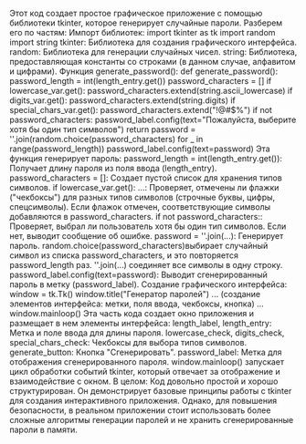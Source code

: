 Этот код создает простое графическое приложение с помощью библиотеки tkinter, которое генерирует случайные пароли. Разберем его по частям:
Импорт библиотек:
import tkinter as tk import random import string
tkinter: Библиотека для создания графического интерфейса.
random: Библиотека для генерации случайных чисел.
string: Библиотека, предоставляющая константы со строками (в данном случае, алфавитом и цифрами).
Функция generate_password():
def generate_password(): password_length = int(length_entry.get()) password_characters = [] if lowercase_var.get(): password_characters.extend(string.ascii_lowercase) if digits_var.get(): password_characters.extend(string.digits) if special_chars_var.get(): password_characters.extend("!@#$%") if not password_characters: password_label.config(text="Пожалуйста, выберите хотя бы один тип символов") return password = ''.join(random.choice(password_characters) for _ in range(password_length)) password_label.config(text=password)
Эта функция генерирует пароль:
password_length = int(length_entry.get()): Получает длину пароля из поля ввода (length_entry).
password_characters = []: Создает пустой список для хранения типов символов.
if lowercase_var.get(): ...: Проверяет, отмечены ли флажки ("чекбоксы") для разных типов символов (строчные буквы, цифры, спецсимволы). Если флажок отмечен, соответствующие символы добавляются в password_characters.
if not password_characters:: Проверяет, выбрал ли пользователь хотя бы один тип символов. Если нет, выводит сообщение об ошибке.
password = ''.join(...): Генерирует пароль. random.choice(password_characters)выбирает случайный символ из списка password_characters, и это повторяется password_length раз. ''.join(...) соединяет все символы в одну строку.
password_label.config(text=password): Выводит сгенерированный пароль в метку (password_label).
Создание графического интерфейса:
window = tk.Tk() window.title("Генератор паролей")
... (создание элементов интерфейса: метки, поля ввода, чекбоксы, кнопка) ...
window.mainloop()
Эта часть кода создает окно приложения и размещает в нем элементы интерфейса:
length_label, length_entry: Метка и поле ввода для длины пароля.
lowercase_check, digits_check, special_chars_check: Чекбоксы для выбора типов символов.
generate_button: Кнопка "Сгенерировать".
password_label: Метка для отображения сгенерированного пароля.
window.mainloop() запускает цикл обработки событий tkinter, который отвечает за отображение и взаимодействие с окном.
В целом: Код довольно простой и хорошо структурирован. Он демонстрирует базовые принципы работы с tkinter для создания интерактивного приложения. Однако, для повышения безопасности, в реальном приложении стоит использовать более сложные алгоритмы генерации паролей и не хранить сгенерированные пароли в памяти.